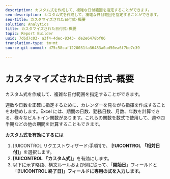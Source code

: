 ```yaml
---
description: カスタム式を作成して、複雑な日付範囲を指定することができます。
seo-description: カスタム式を作成して、複雑な日付範囲を指定することができます。
seo-title: カスタマイズされた日付式-概要
solution: Analytics
title: カスタマイズされた日付式-概要
topic: Report Builder
uuid: 7d6d7c03- a3f4-4dec-8343- de2e6478bf06
translation-type: tm+mt
source-git-commit: d75c58caf1220031fa36483a0ad50ea6f7be7c39

---
```



# カスタマイズされた日付式-概要

カスタム式を作成して、複雑な日付範囲を指定することができます。

週数や日数を正確に指定するために、カレンダーを見ながら指揮を作成することをお勧めします。Excel には、期間の日数、勤務日数、月数、年数を計算できる、様々なビルトイン関数があります。これらの関数を数式で使用して、週や四半期などの他の期間を計算することもできます。

**カスタム式を有効にするには**

1. [!UICONTROL リクエストウィザード:手順1]で、 **[!UICONTROL 「相対日付]**」を選択します。
1. **[!UICONTROL 「カスタム式]**」を有効にします。
1. 以下に示す略語、構文ルールおよび例に従って、「**開始日**」フィールドと「**[!UICONTROL 終了日]」フィールドに専用の式を入力します。**